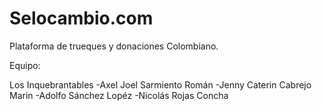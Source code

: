 # Selocambio.com
Plataforma de trueques y donaciones Colombiano.

Equipo:

Los Inquebrantables
-Axel Joel Sarmiento Román
-Jenny Caterin Cabrejo Marin 
-Adolfo Sánchez Lopéz 
-Nicolás Rojas Concha 